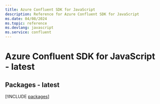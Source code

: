 ```yaml
---
title: Azure Confluent SDK for JavaScript
description: Reference for Azure Confluent SDK for JavaScript
ms.date: 04/08/2024
ms.topic: reference
ms.devlang: javascript
ms.service: confluent
---
```

# Azure Confluent SDK for JavaScript - latest
## Packages - latest
[!INCLUDE [packages](confluent-index.md)]